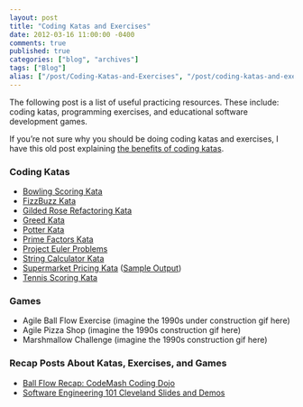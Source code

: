 ```yaml
---
layout: post
title: "Coding Katas and Exercises"
date: 2012-03-16 11:00:00 -0400
comments: true
published: true
categories: ["blog", "archives"]
tags: ["Blog"]
alias: ["/post/Coding-Katas-and-Exercises", "/post/coding-katas-and-exercises"]
---
```

<!-- more -->

<p>The following post is a list of useful practicing resources. These include: coding katas, programming exercises, and educational software development games.</p>  <p>If you’re not sure why you should be doing coding katas and exercises, I have this old post explaining <a href="http://brendan.enrick.com/post/How-Coding-Katas-Can-Help-You.aspx" target="_blank">the benefits of coding katas</a>.</p>  <h3>Coding Katas</h3>  <ul>   <li><a href="http://nimblepros.com/media/36610/bowling%20scoring%20kata.pdf">Bowling Scoring Kata</a></li>    <li><a href="http://nimblepros.com/media/36613/fizzbuzz%20kata.pdf">FizzBuzz Kata</a></li>    <li><a href="http://nimblepros.com/media/36616/gilded%20rose%20refactoring%20kata.pdf">Gilded Rose Refactoring Kata</a></li>    <li><a href="http://nimblepros.com/media/36619/greed%20kata.pdf">Greed Kata</a></li>    <li><a href="http://nimblepros.com/media/36622/potter%20kata.pdf">Potter Kata</a></li>    <li><a href="http://nimblepros.com/media/39026/prime%20factors%20kata.pdf">Prime Factors Kata</a></li>    <li><a href="http://nimblepros.com/media/36625/project%20euler%20problems.pdf">Project Euler Problems</a></li>    <li><a href="http://nimblepros.com/media/36628/string%20calculator%20kata.pdf">String Calculator Kata</a></li>    <li><a href="http://nimblepros.com/media/36760/supermarket%20pricing%20kata.pdf">Supermarket Pricing Kata</a> (<a href="http://nimblepros.com/media/36763/supermarket%20pricing%20kata%20-%20sample%20output.pdf">Sample Output</a>)</li>    <li><a href="http://nimblepros.com/media/36631/tennis%20scoring%20kata.pdf">Tennis Scoring Kata</a></li> </ul>  <h3>Games</h3>  <ul>   <li>Agile Ball Flow Exercise (imagine the 1990s under construction gif here)</li>    <li>Agile Pizza Shop (imagine the 1990s construction gif here)</li>    <li>Marshmallow Challenge (imagine the 1990s construction gif here)</li> </ul>  <h3></h3>  <h3>Recap Posts About Katas, Exercises, and Games</h3>  <ul>   <li><a href="http://brendan.enrick.com/post/Ball-Flow-Recap-CodeMash-Coding-Dojo.aspx" target="_blank">Ball Flow Recap: CodeMash Coding Dojo</a></li>    <li><a href="http://brendan.enrick.com/post/Software-Engineering-101-Cleveland-Slides-and-Demos.aspx" target="_blank">Software Engineering 101 Cleveland Slides and Demos</a></li> </ul>
